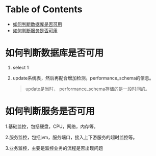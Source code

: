 # Table of Contents

* [如何判断数据库是否可用](#如何判断数据库是否可用)
* [如何判断服务是否可用](#如何判断服务是否可用)






# 如何判断数据库是否可用

1. select 1

2. update系统表，然后再配合增加检测。performance_schema的信息。

   > update是当时， performance_schema存储的是一段时间的。





# 如何判断服务是否可用

1.基础监控，包括硬盘，CPU，网络，内存等。

2.服务监控，包括jvm，服务端口，接入上下游服务的超时监控等。

3.业务监控，主要是监控业务的流程是否出现问题
